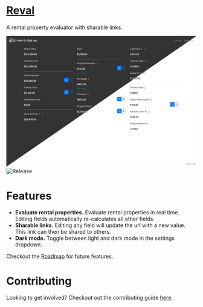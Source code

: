 # [Reval](https://kmccullen97.github.io/reval/)

A rental property evaluator with sharable links.

![Screenshot](reval-bicolor.png)
![Release](https://img.shields.io/github/v/release/kmccullen97/reval)

# Features

- **Evaluate rental properties.** Evaluate rental properties in real time. Editing fields automatically re-calculates all other fields.
- **Sharable links.** Editing any field will update the url with a new value. This link can then be shared to others.
- **Dark mode.** Toggle between light and dark mode in the settings dropdown.

Checkout the [Roadmap](https://github.com/kmccullen97/reval/projects/1) for future features.

# Contributing

Looking to get involved? Checkout out the contributing guide [here](/CONTRIBUTING.md).
